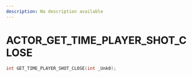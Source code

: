 ```yaml
---
description: No description available 
---
```


# ACTOR\_GET_TIME_PLAYER_SHOT_CLOSE

```cpp
int GET_TIME_PLAYER_SHOT_CLOSE(int _Unk0);
```